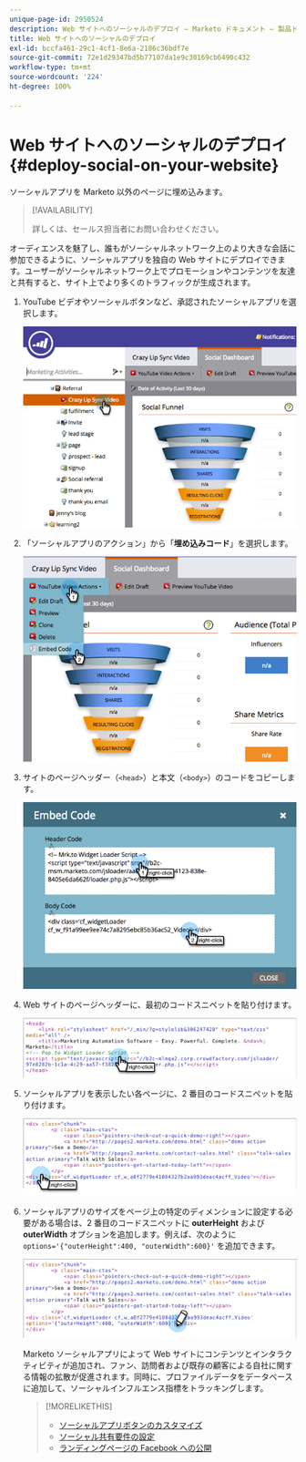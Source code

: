 ```yaml
---
unique-page-id: 2950524
description: Web サイトへのソーシャルのデプロイ — Marketo ドキュメント — 製品ドキュメント
title: Web サイトへのソーシャルのデプロイ
exl-id: bccfa461-29c1-4cf1-8e6a-2186c36bdf7e
source-git-commit: 72e1d29347bd5b77107da1e9c30169cb6490c432
workflow-type: tm+mt
source-wordcount: '224'
ht-degree: 100%

---
```


# Web サイトへのソーシャルのデプロイ {#deploy-social-on-your-website}

ソーシャルアプリを Marketo 以外のページに埋め込みます。

>[!AVAILABILITY]
>
>詳しくは、セールス担当者にお問い合わせください。

オーディエンスを魅了し、誰もがソーシャルネットワーク上のより大きな会話に参加できるように、ソーシャルアプリを独自の Web サイトにデプロイできます。ユーザーがソーシャルネットワーク上でプロモーションやコンテンツを友達と共有すると、サイト上でより多くのトラフィックが生成されます。

1. YouTube ビデオやソーシャルボタンなど、承認されたソーシャルアプリを選択します。

   ![](assets/image2015-5-12-11-3a43-3a24.png)

1. 「ソーシャルアプリのアクション」から「**埋め込みコード**」を選択します。

   ![](assets/image2015-5-12-12-3a59-3a46.png)

1. サイトのページヘッダー（`<head>`）と本文（`<body>`）のコードをコピーします。

   ![](assets/image2015-5-12-13-3a3-3a34.png)

1. Web サイトのページヘッダーに、最初のコードスニペットを貼り付けます。

   ![](assets/socialonsite-embedhead.png)

1. ソーシャルアプリを表示したい各ページに、2 番目のコードスニペットを貼り付けます。

   ![](assets/socialonsite-embedwidget.png)

1. ソーシャルアプリのサイズをページ上の特定のディメンションに設定する必要がある場合は、2 番目のコードスニペットに **outerHeight** および **outerWidth** オプションを追加します。例えば、次のように `options='{"outerHeight":400, "outerWidth":600}'` を追加できます。

   ![](assets/socialonsite-resizewidget2.png)

   Marketo ソーシャルアプリによって Web サイトにコンテンツとインタラクティビティが追加され、ファン、訪問者および既存の顧客による自社に関する情報の拡散が促進されます。同時に、プロファイルデータをデータベースに追加して、ソーシャルインフルエンス指標をトラッキングします。

   >[!MORELIKETHIS]
   >
   >* [ソーシャルアプリボタンのカスタマイズ](/help/marketo/product-docs/demand-generation/social/configuring-social-actions/customize-social-app-button.md)
   >* [ソーシャル共有要件の設定](/help/marketo/product-docs/demand-generation/social/social-functions/set-social-share-requirement.md)
   >* [ランディングページの Facebook への公開](/help/marketo/product-docs/demand-generation/facebook/publish-landing-pages-to-facebook.md)

